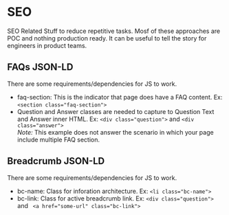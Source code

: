 # SEO
SEO Related Stuff to reduce repetitive tasks. 
Mosf of these approaches are POC and nothing production ready. It can be useful to tell the story for engineers in product teams. 

## FAQs JSON-LD  
There are some requirements/dependencies for JS to work.  
* faq-section: This is the indicator that page does have a FAQ content. Ex: `<section class="faq-section">`  
* Question and Answer classes are needed to capture to Question Text and Answer inner HTML. Ex: `<div class="question">` and `<div class="answer">`  
_Note:_ This example does not answer the scenario in which your page include multiple FAQ section. 

## Breadcrumb JSON-LD 
There are some requirements/dependencies for JS to work. 
* bc-name: Class for inforation architecture. Ex: `<li class="bc-name">`  
* bc-link: Class for active breadcrumb link. Ex: `<div class="question">` and ` <a href="some-url" class="bc-link">`  

